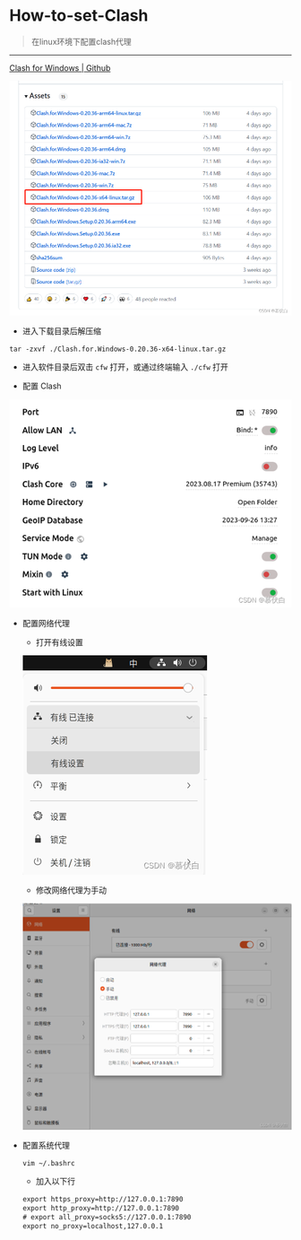 # How-to-set-Clash
> 在linux环境下配置clash代理

---

[Clash for Windows | Github](https://github.com/Fndroid/clash_for_windows_pkg/releases)

![clash for windows](https://github.com/MorphBai/How-to-set-Clash/blob/main/clash%20for%20windows.png)
- 进入下载目录后解压缩
```shell
tar -zxvf ./Clash.for.Windows-0.20.36-x64-linux.tar.gz
```

- 进入软件目录后双击 `cfw` 打开，或通过终端输入 `./cfw` 打开

- 配置 Clash

![set clash](https://github.com/MorphBai/How-to-set-Clash/blob/main/set%20clash.png)

- 配置网络代理
	- 打开有线设置

	![network proxy](https://github.com/MorphBai/How-to-set-Clash/blob/main/network%20proxy.png)

	- 修改网络代理为手动

	![set network proxy](https://github.com/MorphBai/How-to-set-Clash/blob/main/set%20network%20proxy.png)

- 配置系统代理
	```shell
	vim ~/.bashrc
	```
	- 加入以下行
	```shell
	export https_proxy=http://127.0.0.1:7890
	export http_proxy=http://127.0.0.1:7890
	# export all_proxy=socks5://127.0.0.1:7890
	export no_proxy=localhost,127.0.0.1
	```

